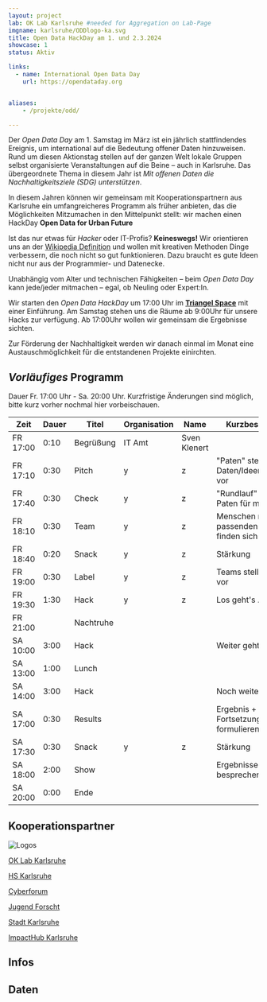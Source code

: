 ```yaml
---
layout: project
lab: OK Lab Karlsruhe #needed for Aggregation on Lab-Page
imgname: karlsruhe/ODDlogo-ka.svg
title: Open Data HackDay am 1. und 2.3.2024
showcase: 1
status: Aktiv

links:
  - name: International Open Data Day
    url: https://opendataday.org


aliases:
    - /projekte/odd/

---
```


Der *Open Data Day* am 1. Samstag im März ist ein jährlich stattfindendes Ereignis, um international auf die Bedeutung offener Daten hinzuweisen. Rund um diesen Aktionstag stellen auf der ganzen Welt lokale Gruppen selbst organisierte Veranstaltungen auf die Beine – auch in Karlsruhe. Das übergeordnete Thema in diesem Jahr ist *Mit offenen Daten die Nachhaltigkeitsziele (SDG) unterstützen*.

In diesem Jahren können wir gemeinsam mit Kooperationspartnern aus Karlsruhe ein umfangreicheres Programm als früher anbieten, das die Möglichkeiten Mitzumachen in den Mittelpunkt stellt: wir machen einen HackDay **Open Data for Urban Future**

Ist das nur etwas für *Hacker* oder IT-Profis? **Keineswegs!** Wir orientieren uns an der [Wikipedia Definition](https://de.wikipedia.org/wiki/Hack) und wollen mit kreativen Methoden Dinge verbessern, die noch nicht so gut funktionieren. Dazu braucht es gute Ideen nicht nur aus der Programmier- und Datenecke.

Unabhängig vom Alter und technischen Fähigkeiten – beim *Open Data Day* kann jede/jeder mitmachen – egal, ob Neuling oder Expert:In.

Wir starten den *Open Data HackDay* um 17:00 Uhr im **[Triangel Space](https://www.triangel.space/)** mit einer Einführung. Am Samstag stehen uns die Räume ab 9:00Uhr für unsere Hacks zur verfügung. Ab 17:00Uhr wollen wir gemeinsam die Ergebnisse sichten.

Zur Förderung der Nachhaltigkeit werden wir danach einmal im Monat eine Austauschmöglichkeit für die entstandenen Projekte einirchten.


## *Vorläufiges* Programm
Dauer Fr. 17:00 Uhr - Sa. 20:00 Uhr. Kurzfristige Änderungen sind möglich, bitte kurz vorher nochmal hier vorbeischauen.
 
| Zeit      | Dauer | Titel      | Organisation | Name      | Kurzbeschreibung |
| ----------- | ----------- | ----------- | ----------- | ----------- | ----------- |
|FR 17:00|0:10|Begrüßung |IT Amt|Sven Klenert| |
|FR 17:10|0:30| Pitch  | y | z | "Paten" stellen Daten/Ideen/Vorschläge vor |
|FR 17:40|0:30| Check | y | z | "Rundlauf" bei den Paten für mehr Infos  |
|FR 18:10|0:30| Team | y | z | Menschen mit passenden Interessen finden sich |
|FR 18:40|0:20| Snack | y | z | Stärkung |
|FR 19:00|0:30| Label | y | z | Teams stellen Projekte vor |
|FR 19:30|1:30| Hack | y | z | Los geht's ... |
|FR 21:00||Nachtruhe||||
|SA 10:00|3:00| Hack ||| Weiter geht's ...|
|SA 13:00|1:00| Lunch ||| |
|SA 14:00|3:00| Hack  | | | Noch weiter ... |
|SA 17:00|0:30| Results  | | | Ergebnis + Fortsetzungsidee formulieren |
|SA 17:30|0:30| Snack | y | z | Stärkung |
|SA 18:00|2:00| Show  | | | Ergebnisse zeigen + besprechen |
|SA 20:00|0:00| Ende  | | |  |

## Kooperationspartner

![Logos](/projects/karlsruhe/odd2024/odd24coop.png)


[OK Lab Karlsruhe](https://ok-lab-karlsruhe.de)

[HS Karlsruhe](https://www.h-ka.de/)

[Cyberforum](https://www.cyberforum.de/)

[Jugend Forscht]()

[Stadt Karlsruhe](https://www.karlsruhe.de)

[ImpactHub Karlsruhe](https://karlsruhe.impacthub.net)



## Infos


## Daten



